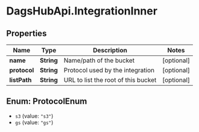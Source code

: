 # DagsHubApi.IntegrationInner

## Properties
Name | Type | Description | Notes
------------ | ------------- | ------------- | -------------
**name** | **String** | Name/path of the bucket | [optional] 
**protocol** | **String** | Protocol used by the integration | [optional] 
**listPath** | **String** | URL to list the root of this bucket | [optional] 

<a name="ProtocolEnum"></a>
## Enum: ProtocolEnum

* `s3` (value: `"s3"`)
* `gs` (value: `"gs"`)


